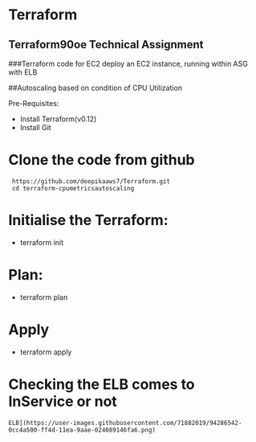 # Terraform

## Terraform90oe Technical Assignment

###Terraform code for EC2 deploy an EC2 instance, running within ASG with ELB


##Autoscaling based on condition of CPU Utilization

Pre-Requisites:

-   Install Terraform(v0.12)
-   Install Git

# Clone the code from github

     https://github.com/deepikaaws7/Terraform.git
     cd terraform-cpumetricsautoscaling

# Initialise the Terraform:

   - terraform init
   
   
# Plan:

  - terraform plan
  
# Apply
  
  - terraform apply
  
 # Checking the ELB comes to InService or not
 
    ELB](https://user-images.githubusercontent.com/71882019/94286542-0cc4a500-ff4d-11ea-9aae-024089146fa6.png)

 
 

